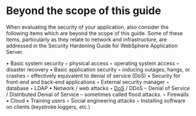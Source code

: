# Beyond the scope of this guide

When evaluating the security of your application, also consider the following items which are beyond the scope of this guide. Some of these items, particularly as they relate to network and infrastructure, are addressed in the Security Hardening Guide for WebSphere Application Server.

• Basic system security
    ◦ physical access
    ◦ operating system access
    ◦ disaster recovery
• Basic application security
    ◦ inducing outages, hangs, or crashes – effectively equivalent to denial of service (DoS)
• Security for front-end and back-end applications
    ◦ External security manager
    ◦ database
    ◦ LDAP
• Network / web attacks
    ◦ [DoS](https://httpd.apache.org/docs/trunk/misc/security_tips.html#dos) / DDoS – Denial of Service / Distributed Denial of Service – sometimes called flood attacks.
    ◦ Firewalls
• Cloud
• Training users
    ◦ Social engineering attacks
    ◦ Installing software on clients (keystroke loggers, etc.)